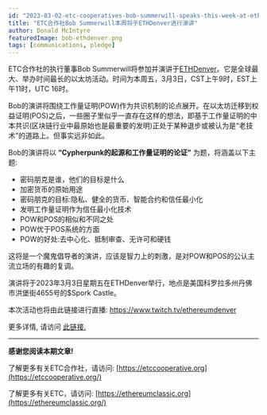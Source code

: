 ```yaml
---
id: "2023-03-02-etc-cooperatives-bob-summerwill-speaks-this-week-at-ethdenver-cn"
title: "ETC合作社Bob Summerwill本周将于ETHDenver进行演讲"
author: Donald McIntyre
featuredImage: bob-ethdenver.png
tags: [communications, pledge]
---
```


ETC合作社的执行董事Bob Summerwill将参加并演讲于[ETHDenver](https://events.ethdenver.com/eden23/attendease/networking/experience/bfc05198-9741-4aac-a70e-ba1cf55c7a6e/f2a06b8f-f2ec-43b6-92ac-9ce953b32b57)。它是全球最大、举办时间最长的以太坊活动。时间为本周五，3月3日，CST上午9时，EST上午11时，UTC 16时。

Bob的演讲将围绕工作量证明(POW)作为共识机制的论点展开。在以太坊迁移到权益证明(POS)之后，一些圈子里似乎一直存在这样的想法，即基于工作量证明的中本共识(区块链行业中最原始也是最重要的发明)正处于某种退步或被认为是“老技术”的道路上。但事实远非如此。

Bob的演讲将以 **“Cypherpunk的起源和工作量证明的论证”** 为题，将涵盖以下主题:

- 密码朋克是谁，他们的目标是什么
- 加密货币的原始用途
- 密码朋克的目标:隐私、健全的货币、智能合约和信任最小化
- 发明工作量证明作为信任最小化技术
- POW和POS的相似和不同之处
- POW优于POS系统的方面
- POW的好处:去中心化、抵制审查、无许可和硬钱

这将是一个魔鬼倡导者的演讲，应该是智力上的刺激，是对POW和POS的公认主流立场的有趣的复调。

演讲将于2023年3月3日星期五在ETHDenver举行，地点是美国科罗拉多州丹佛市洪堡街4655号的$Spork Castle。

本次活动也将由此链接进行直播: https://www.twitch.tv/ethereumdenver

更多详情, 请访问 [此链接.](https://events.ethdenver.com/eden23/attendease/networking/experience/bfc05198-9741-4aac-a70e-ba1cf55c7a6e/f2a06b8f-f2ec-43b6-92ac-9ce953b32b57)

---

**感谢您阅读本期文章!**

了解更多有关ETC合作社，请访问:  [https://etccooperative.org](https://etccooperative.org/)

了解更多有关ETC，请访问:  [https://ethereumclassic.org](https://ethereumclassic.org/)
